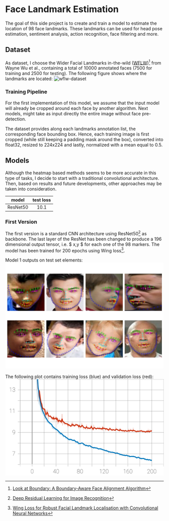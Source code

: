 # Face Landmark Estimation
The goal of this side project is to create and train a model to estimate the location of 98 face landmarks.
These landmarks can be used for head pose estimation, sentiment analysis, action recognition, face filtering and more.

## Dataset
As dataset, I choose the Wider Facial Landmarks in-the-wild ([WFLW](https://wywu.github.io/projects/LAB/WFLW.html))[^1] from Wayne Wu et al., containing a total of 10000 annotated faces (7500 for training and 2500 for testing).
The following figure shows where the landmarks are located:
![wflw-dataset](https://wywu.github.io/projects/LAB/support/WFLW_annotation.png)

### Training Pipeline
For the first implementation of this model, we assume that the input model will already be cropped around each face by another algorithm.
Next models, might take as input directly the entire image without face pre-detection.

The dataset provides along each landmarks annotation list, the corresponding face bounding box. 
Hence, each training image is first cropped (while still keeping a padding mask around the box), converted into float32, resized to 224x224 and lastly, normalized with a mean equal to 0.5.

## Models
Although the heatmap based methods seems to be more accurate in this type of tasks, I decide to start with a traditional convolutional architecture.
Then, based on results and future developments, other approaches may be taken into consideration.

|  model   | test loss |
|:--------:|:---------:|
| ResNet50 |   10.1    |

### First Version
The first version is a standard CNN architecture using ResNet50[^2] as backbone. 
The last layer of the ResNet has been changed to produce a 196 dimensional output tensor, i.e. 
$ x,y $ for each one of the 98 markers.
The model has been trained for 200 epochs using Wing loss[^3].

Model 1 outputs on test set elements:
![model1-test](plots/model-1-test.jpg)


The following plot contains training loss (blue) and validation loss (red):
![model1-loss](plots/model-1-train-val-loss.svg)


[^1]: [Look at Boundary: A Boundary-Aware Face Alignment Algorithm](https://doi.org/10.48550/arXiv.1805.10483)

[^2]: [Deep Residual Learning for Image Recognition](https://doi.org/10.48550/arXiv.1512.03385)

[^3]: [Wing Loss for Robust Facial Landmark Localisation with Convolutional Neural Networks](https://doi.org/10.48550/arXiv.1711.06753)